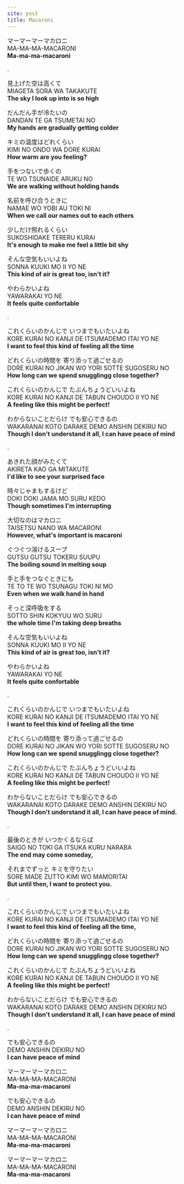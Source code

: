 ```yaml
---
site: post
title: Macaroni
---
```


マーマーマーマカロニ  
MA-MA-MA-MACARONI  
**Ma-ma-ma-macaroni**

.  
  
見上げた空は高くて  
MIAGETA SORA WA TAKAKUTE  
**The sky I look up into is so high**

だんだん手が冷たいの  
DANDAN TE GA TSUMETAI NO  
**My hands are gradually getting colder**

キミの温度はどれくらい  
KIMI NO ONDO WA DORE KURAI  
**How warm are you feeling?**

手をつないで歩くの  
TE WO TSUNAIDE ARUKU NO  
**We are walking without holding hands**

名前を呼び合うときに  
NAMAE WO YOBI AU TOKI NI  
**When we call our names out to each others**

少しだけ照れるくらい  
SUKOSHIDAKE TERERU KURAI  
**It's enough to make me feel a little bit shy**

そんな空気もいいよね  
SONNA KUUKI MO II YO NE  
**This kind of air is great too, isn't it?**

やわらかいよね  
YAWARAKAI YO NE  
**It feels quite confortable**

.  
  
これくらいのかんじで いつまでもいたいよね  
KORE KURAI NO KANJI DE ITSUMADEMO ITAI YO NE  
**I want to feel this kind of feeling all the time**

どれくらいの時間を 寄り添って過ごせるの  
DORE KURAI NO JIKAN WO YORI SOTTE SUGOSERU NO  
**How long can we spend snugglingg close together?**

これくらいのかんじで たぶんちょうどいいよね  
KORE KURAI NO KANJI DE TABUN CHOUDO II YO NE  
**A feeling like this might be perfect!**

わからないことだらけ でも安心できるの  
WAKARANAI KOTO DARAKE DEMO ANSHIN DEKIRU NO  
**Though I don't understand it all, I can have peace of mind**

.  
  
あきれた顔がみたくて  
AKIRETA KAO GA MITAKUTE  
**I'd like to see your surprised face**

時々じゃまもするけど  
DOKI DOKI JAMA MO SURU KEDO  
**Though sometimes I'm interrupting**

大切なのはマカロニ  
TAISETSU NANO WA MACARONI  
**However, what's important is macaroni**

ぐつぐつ溶けるスープ  
GUTSU GUTSU TOKERU SUUPU  
**The boiling sound in melting soup**

手と手をつなぐときにも  
TE TO TE WO TSUNAGU TOKI NI MO  
**Even when we walk hand in hand**

そっと深呼吸をする  
SOTTO SHIN KOKYUU WO SURU  
**the whole time I'm taking deep breaths**

そんな空気もいいよね  
SONNA KUUKI MO II YO NE  
**This kind of air is great too, isn't it?**

やわらかいよね  
YAWARAKAI YO NE  
**It feels quite confortable**

.  
  
これくらいのかんじで いつまでもいたいよね  
KORE KURAI NO KANJI DE ITSUMADEMO ITAI YO NE  
**I want to feel this kind of feeling all the time**

どれくらいの時間を 寄り添って過ごせるの  
DORE KURAI NO JIKAN WO YORI SOTTE SUGOSERU NO  
**How long can we spend snugglingg close together?**

これくらいのかんじで たぶんちょうどいいよね  
KORE KURAI NO KANJI DE TABUN CHOUDO II YO NE  
**A feeling like this might be perfect!**

わからないことだらけ でも安心できるの  
WAKARANAI KOTO DARAKE DEMO ANSHIN DEKIRU NO  
**Though I don't understand it all, I can have peace of mind.**

.  
  
最後のときが いつかくるならば  
SAIGO NO TOKI GA ITSUKA KURU NARABA  
**The end may come someday,**

それまでずっと キミを守りたい  
SORE MADE ZUTTO KIMI WO MAMORITAI  
**But until then, I want to protect you.**

.  
  
これくらいのかんじで いつまでもいたいよね  
KORE KURAI NO KANJI DE ITSUMADEMO ITAI YO NE  
**I want to feel this kind of feeling all the time,**

どれくらいの時間を 寄り添って過ごせるの  
DORE KURAI NO JIKAN WO YORI SOTTE SUGOSERU NO  
**How long can we spend snugglingg close together?**

これくらいのかんじで たぶんちょうどいいよね  
KORE KURAI NO KANJI DE TABUN CHOUDO II YO NE  
**A feeling like this might be perfect!**

わからないことだらけ でも安心できるの  
WAKARANAI KOTO DARAKE DEMO ANSHIN DEKIRU NO  
**Though I don't understand it all, I can have peace of mind**

.  
  
でも安心できるの  
DEMO ANSHIN DEKIRU NO  
**I can have peace of mind**

マーマーマーマカロニ  
MA-MA-MA-MACARONI  
**Ma-ma-ma-macaroni**

でも安心できるの  
DEMO ANSHIN DEKIRU NO  
**I can have peace of mind**

マーマーマーマカロニ  
MA-MA-MA-MACARONI  
**Ma-ma-ma-macaroni**

マーマーマーマカロニ  
MA-MA-MA-MACARONI  
**Ma-ma-ma-macaroni**


